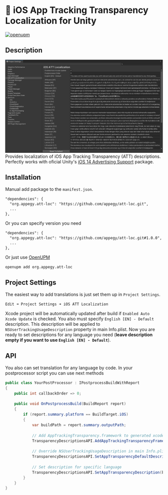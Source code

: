 # 📓 iOS App Tracking Transparency Localization for Unity
[![openupm](https://img.shields.io/npm/v/org.appegy.att-loc?label=openupm&registry_uri=https://package.openupm.com)](https://openupm.com/packages/org.appegy.att-loc/)

## Description
![alt](Images/Preview.png)
Provides localization of iOS App Tracking Transparency (ATT) descriptions. Perfectly works with oficial Unity's [iOS 14 Advertising Support](https://docs.unity3d.com/Packages/com.unity.ads.ios-support@1.0/manual/index.html) package.

## Installation
Manual add package to the ```manifest.json```.
```
"dependencies": {
  "org.appegy.att-loc": "https://github.com/appegy/att-loc.git",
  ...
},
```

Or you can specify version you need
```
"dependencies": {
  "org.appegy.att-loc": "https://github.com/appegy/att-loc.git#1.0.0",
  ...
},
```

Or just use [OpenUPM](https://openupm.com/packages/org.appegy.att-loc/)
```
openupm add org.appegy.att-loc
```

## Project Settings
The easiest way to add translations is just set them up in `Project Settings`.
```
Edit ➜ Project Settings ➜ iOS ATT Localization
```
Xcode project will be automatically updated after build if `Enabled Auto Xcode Update` is checked. You also must specify `English [EN] - Default` description. This description will be applied to `NSUserTrackingUsageDescription` property in main Info.plist. Now  you are ready to set descriptions for any language you need (**leave description empty if you want to use `English [EN] - Default`**).

## API
You also can set translation for any language by code. In your postprocessor script you can use next methods
```C#
public class YourPostProcessor : IPostprocessBuildWithReport
{
    public int callbackOrder => 0;

    public void OnPostprocessBuild(BuildReport report)
    {
        if (report.summary.platform == BuildTarget.iOS)
        {
            var buildPath = report.summary.outputPath;
            
            // Add AppTrackingTransparency.framework to generated xcode project 
            TransparencyDescriptionsAPI.AddAppTrackingTransparencyFramework(buildPath);
            
            // Override NSUserTrackingUsageDescription in main Info.plist
            TransparencyDescriptionsAPI.SetAppTransparencyDefaultDescription(buildPath, "Default translation");
            
            // Set description for specific language
            TransparencyDescriptionsAPI.SetAppTransparencyDescription(buildPath, SystemLanguage.Russian, "Some russian text");
        }
    }
}
```